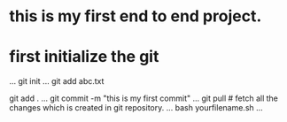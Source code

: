 # this is my first end to end project.
# first initialize the git
...
git init
...
git add abc.txt

git add .
...
git commit -m "this is my first commit"
...
git pull # fetch all the changes which is created in git repository.
...
bash yourfilename.sh
...